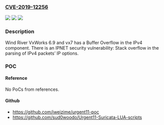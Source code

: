 ### [CVE-2019-12256](https://cve.mitre.org/cgi-bin/cvename.cgi?name=CVE-2019-12256)
![](https://img.shields.io/static/v1?label=Product&message=n%2Fa&color=blue)
![](https://img.shields.io/static/v1?label=Version&message=n%2Fa&color=blue)
![](https://img.shields.io/static/v1?label=Vulnerability&message=n%2Fa&color=brighgreen)

### Description

Wind River VxWorks 6.9 and vx7 has a Buffer Overflow in the IPv4 component. There is an IPNET security vulnerability: Stack overflow in the parsing of IPv4 packets’ IP options.

### POC

#### Reference
No PoCs from references.

#### Github
- https://github.com/iweizime/urgent11-poc
- https://github.com/sud0woodo/Urgent11-Suricata-LUA-scripts

